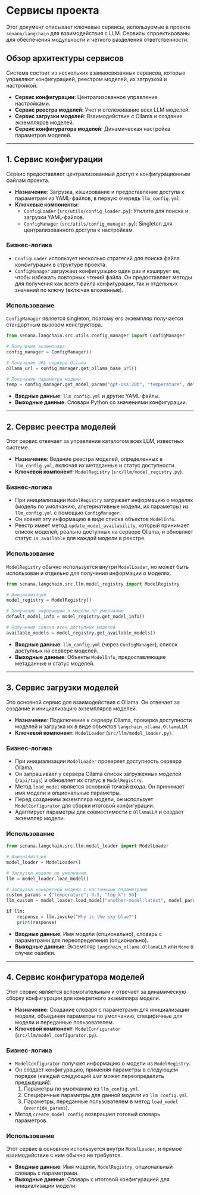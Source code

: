 # Сервисы проекта

Этот документ описывает ключевые сервисы, используемые в проекте `senana/langchain` для взаимодействия с LLM. Сервисы спроектированы для обеспечения модульности и четкого разделения ответственности.

## Обзор архитектуры сервисов

Система состоит из нескольких взаимосвязанных сервисов, которые управляют конфигурацией, реестром моделей, их загрузкой и настройкой.

-   **Сервис конфигурации**: Централизованное управление настройками.
-   **Сервис реестра моделей**: Учет и отслеживание всех LLM моделей.
-   **Сервис загрузки моделей**: Взаимодействие с Ollama и создание экземпляров моделей.
-   **Сервис конфигуратора моделей**: Динамическая настройка параметров моделей.

---

## 1. Сервис конфигурации

Сервис предоставляет централизованный доступ к конфигурационным файлам проекта.

-   **Назначение**: Загрузка, кэширование и предоставление доступа к параметрам из YAML-файлов, в первую очередь `llm_config.yml`.
-   **Ключевые компоненты**:
    -   `ConfigLoader` (`src/utils/config_loader.py`): Утилита для поиска и загрузки YAML-файлов.
    -   `ConfigManager` (`src/utils/config_manager.py`): Singleton для централизованного доступа к настройкам.

### Бизнес-логика

-   `ConfigLoader` использует несколько стратегий для поиска файла конфигурации в структуре проекта.
-   `ConfigManager` загружает конфигурацию один раз и кэширует ее, чтобы избежать повторных чтений файла. Он предоставляет методы для получения как всего файла конфигурации, так и отдельных значений по ключу (включая вложенные).

### Использование

`ConfigManager` является singleton, поэтому его экземпляр получается стандартным вызовом конструктора.

```python
from senana.langchain.src.utils.config_manager import ConfigManager

# Получение экземпляра
config_manager = ConfigManager()

# Получение URL сервера Ollama
ollama_url = config_manager.get_ollama_base_url()

# Получение параметра модели
temp = config_manager.get_model_param("gpt-oss:20b", "temperature", default=0.7)
```

-   **Входные данные**: `llm_config.yml` и другие YAML-файлы.
-   **Выходные данные**: Словари Python со значениями конфигурации.

---

## 2. Сервис реестра моделей

Этот сервис отвечает за управление каталогом всех LLM, известных системе.

-   **Назначение**: Ведение реестра моделей, определенных в `llm_config.yml`, включая их метаданные и статус доступности.
-   **Ключевой компонент**: `ModelRegistry` (`src/llm/model_registry.py`).

### Бизнес-логика

-   При инициализации `ModelRegistry` загружает информацию о моделях (модель по умолчанию, альтернативные модели, их параметры) из `llm_config.yml` с помощью `ConfigManager`.
-   Он хранит эту информацию в виде списка объектов `ModelInfo`.
-   Реестр имеет метод `update_model_availability`, который принимает список моделей, реально доступных на сервере Ollama, и обновляет статус `is_available` для каждой модели в реестре.

### Использование

`ModelRegistry` обычно используется внутри `ModelLoader`, но может быть использован и отдельно для получения информации о моделях.

```python
from senana.langchain.src.llm.model_registry import ModelRegistry

# Инициализация
model_registry = ModelRegistry()

# Получение информации о модели по умолчанию
default_model_info = model_registry.get_model_info()

# Получение списка всех доступных моделей
available_models = model_registry.get_available_models()
```

-   **Входные данные**: `llm_config.yml` (через `ConfigManager`), список доступных на сервере моделей.
-   **Выходные данные**: Объекты `ModelInfo`, предоставляющие метаданные и статус моделей.

---

## 3. Сервис загрузки моделей

Это основной сервис для взаимодействия с Ollama. Он отвечает за создание и инициализацию экземпляров моделей.

-   **Назначение**: Подключение к серверу Ollama, проверка доступности моделей и загрузка их в виде объектов `langchain_ollama.OllamaLLM`.
-   **Ключевой компонент**: `ModelLoader` (`src/llm/model_loader.py`).

### Бизнес-логика

-   При инициализации `ModelLoader` проверяет доступность сервера Ollama.
-   Он запрашивает у сервера Ollama список загруженных моделей (`/api/tags`) и обновляет их статус в `ModelRegistry`.
-   Метод `load_model` является основной точкой входа. Он принимает имя модели и опциональные параметры.
-   Перед созданием экземпляра модели, он использует `ModelConfigurator` для сборки итоговой конфигурации.
-   Адаптирует параметры для совместимости с `OllamaLLM` и создает экземпляр модели.

### Использование

```python
from senana.langchain.src.llm.model_loader import ModelLoader

# Инициализация
model_loader = ModelLoader()

# Загрузка модели по умолчанию
llm = model_loader.load_model()

# Загрузка конкретной модели с кастомными параметрами
custom_params = {"temperature": 0.5, "top_k": 50}
llm_custom = model_loader.load_model("another-model:latest", model_params=custom_params)

if llm:
    response = llm.invoke("Why is the sky blue?")
    print(response)
```

-   **Входные данные**: Имя модели (опционально), словарь с параметрами для переопределения (опционально).
-   **Выходные данные**: Экземпляр `langchain_ollama.OllamaLLM` или `None` в случае ошибки.

---

## 4. Сервис конфигуратора моделей

Этот сервис является вспомогательным и отвечает за динамическую сборку конфигурации для конкретного экземпляра модели.

-   **Назначение**: Создание словаря с параметрами для инициализации модели, объединяя параметры по умолчанию, специфичные для модели и переданные пользователем.
-   **Ключевой компонент**: `ModelConfigurator` (`src/llm/model_configurator.py`).

### Бизнес-логика

-   `ModelConfigurator` получает информацию о модели из `ModelRegistry`.
-   Он создает конфигурацию, применяя параметры в следующем порядке (каждый следующий шаг может переопределить предыдущий):
    1.  Параметры по умолчанию из `llm_config.yml`.
    2.  Специфичные параметры для данной модели из `llm_config.yml`.
    3.  Параметры, переданные пользователем в метод `load_model` (`override_params`).
-   Метод `create_model_config` возвращает готовый словарь параметров.

### Использование

Этот сервис в основном используется внутри `ModelLoader`, и прямое взаимодействие с ним обычно не требуется.

-   **Входные данные**: Имя модели, `ModelRegistry`, опциональный словарь с параметрами.
-   **Выходные данные**: Словарь с итоговой конфигурацией для инициализации модели.

